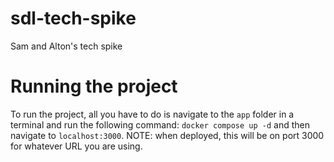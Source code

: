 # sdl-tech-spike
Sam and Alton's tech spike

# Running the project

To run the project, all you have to do is navigate to the `app` folder in a terminal and run the following command:
`docker compose up -d` and then navigate to `localhost:3000`. NOTE: when deployed, this will be on port 3000 for whatever URL
you are using.